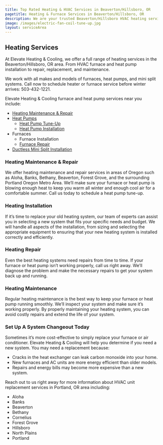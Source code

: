 ```yaml
---
title: Top Rated Heating & HVAC Services in Beaverton/Hillsboro, OR
pagetitle: Heating & Furnace Services in Beaverton/Hillsboro, OR
description: We are your trusted Beaverton/Hillsboro HVAC heating service for furnaces and heat pump installation, repair and more. Call us today to schedule.
image: /images/electric-fan-coil-tune-up.jpg
layout: serviceArea
---
```


## Heating Services

At Elevate Heating & Cooling, we offer a full range of heating services in the Beaverton/Hillsboro, OR area. From HVAC furnace and heat pump installation to repair, replacement, and maintenance. 

We work with all makes and models of furnaces, heat pumps, and mini split systems. Call now to schedule heater or furnace service before winter arrives: 503-432-1221.

Elevate Heating & Cooling furnace and heat pump services near you include:

- [Heating Maintenance & Repair](../heating-repair/)
- [Heat Pumps](../heat-pumps/)
	- [Heat Pump Tune-Up](../heat-pump-tune-up/)
	- [Heat Pump Installation](../heating-installation/)
- Furnaces
	- Furnace Installation
	- [Furnace Repair](../furnace-repair-and-maintenance/)
- [Ductless Mini Split Installation](../ductless-mini-split-installations/)

### Heating Maintenance & Repair

We offer heating maintenance and repair services in areas of Oregon such as Aloha, Banks, Bethany, Beaverton, Forest Grove, and the surrounding Portland Oregon Metro Area. We’ll make sure your furnace or heat pump is blowing enough heat to keep you warm all winter and enough cool air for a comfortable summer. Call us today to schedule a heat pump tune-up.

### Heating Installation

If it’s time to replace your old heating system, our team of experts can assist you in selecting a new system that fits your specific needs and budget. We will handle all aspects of the installation, from sizing and selecting the appropriate equipment to ensuring that your new heating system is installed correctly and efficiently.

### Heating Repair

Even the best heating systems need repairs from time to time. If your furnace or heat pump isn’t working properly, call us right away. We’ll diagnose the problem and make the necessary repairs to get your system back up and running.

### Heating Maintenance

Regular heating maintenance is the best way to keep your furnace or heat pump running smoothly. We’ll inspect your system and make sure it’s working properly. By properly maintaining your heating system, you can avoid costly repairs and extend the life of your system.

### Set Up A System Changeout Today

Sometimes it’s more cost-effective to simply replace your furnace or air conditioner. Elevate Heating & Cooling will help you determine if you need a new system. You may need a replacement because:

- Cracks in the heat exchanger can leak carbon monoxide into your home.
- New furnaces and AC units are more energy efficient than older models.
- Repairs and energy bills may become more expensive than a new system.

Reach out to us right away for more information about HVAC unit replacement services in Portland, OR area including:

- Aloha
- Banks
- Beaverton
- Bethany
- Cornelius
- Forest Grove
- Hillsboro
- North Plains
- Portland
